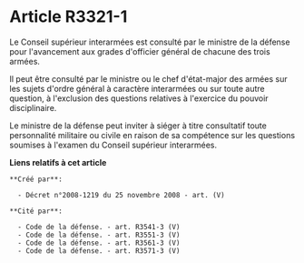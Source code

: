 # Article R3321-1

Le Conseil supérieur interarmées est consulté par le ministre de la défense pour l'avancement aux grades d'officier général
de chacune des trois armées.

Il peut être consulté par le ministre ou le chef d'état-major des armées sur les sujets d'ordre général à caractère
interarmées ou sur toute autre question, à l'exclusion des questions relatives à l'exercice du pouvoir disciplinaire.

Le ministre de la défense peut inviter à siéger à titre consultatif toute personnalité militaire ou civile en raison de sa
compétence sur les questions soumises à l'examen du Conseil supérieur interarmées.

**Liens relatifs à cet article**

	**Créé par**:

	  - Décret n°2008-1219 du 25 novembre 2008 - art. (V)

	**Cité par**:

	  - Code de la défense. - art. R3541-3 (V)
	  - Code de la défense. - art. R3551-3 (V)
	  - Code de la défense. - art. R3561-3 (V)
	  - Code de la défense. - art. R3571-3 (V)
